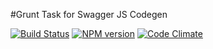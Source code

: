 #Grunt Task for Swagger JS Codegen

[![Build Status](http://img.shields.io/travis/wcandillon/grunt-swagger-js-codegen/master.svg?style=flat)](https://travis-ci.org/wcandillon/grunt-swagger-js-codegen) [![NPM version](http://img.shields.io/npm/v/grunt-swagger-js-codegen.svg?style=flat)](http://badge.fury.io/js/grunt-swagger-js-codegen) [![Code Climate](http://img.shields.io/codeclimate/github/wcandillon/grunt-swagger-js-codegen.svg?style=flat)](https://codeclimate.com/github/wcandillon/grunt-swagger-js-codegen)

